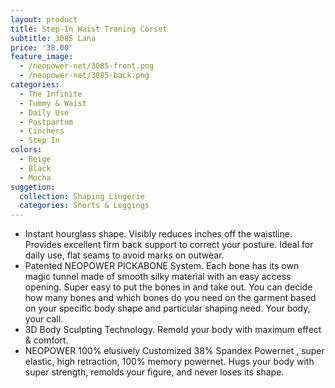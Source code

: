 ```yaml
---
layout: product
title: Step-In Waist Traning Corset
subtitle: 3085 Lana
price: '38.00'
feature_image:
  - /neopower-net/3085-front.png
  - /neopower-net/3085-back.png
categories: 
  - The Infinite
  - Tummy & Waist
  - Daily Use
  - Postpartum
  - Cinchers
  - Step In
colors:
  - Beige
  - Black
  - Mocha
suggetion: 
  collection: Shaping Lingerie
  categories: Shorts & Leggings
---
```


-  Instant hourglass shape. Visibly reduces inches off the waistline. Provides excellent firm back support to correct your posture. Ideal for daily use, flat seams to avoid marks on outwear.
-  Patented NEOPOWER PICKABONE System. Each bone has its own magic tunnel made of smooth silky material with an easy access opening. Super easy to put the bones in and take out. You can decide how many bones and which bones do you need on the garment based on your specific body shape and particular shaping need. Your body, your call.
-  3D Body Sculpting Technology. Remold your body with maximum effect & comfort.
-  NEOPOWER 100% elusively Customized 38% Spandex Powernet , super elastic, high retraction, 100% memory powernet. Hugs your body with super strength, remolds your figure, and never loses its shape. 
